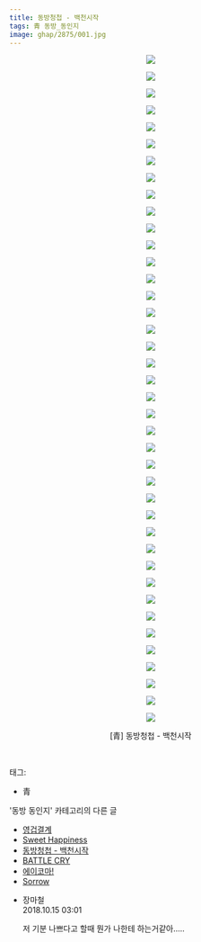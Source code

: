 ```yaml
---
title: 동방청첩 - 백천시작
tags: 青 동방_동인지
image: ghap/2875/001.jpg
---
```

<div class="article">
<p style="text-align: center; clear: none; float: none;"><img src="{{ site.nasurl }}/ghap/2875/001.jpg"/></p>
<p style="text-align: center; clear: none; float: none;"><img src="{{ site.nasurl }}/ghap/2875/002.jpg"/></p>
<p style="text-align: center; clear: none; float: none;"><img src="{{ site.nasurl }}/ghap/2875/003.jpg"/></p>
<p style="text-align: center; clear: none; float: none;"><img src="{{ site.nasurl }}/ghap/2875/004.jpg"/></p>
<p style="text-align: center; clear: none; float: none;"><img src="{{ site.nasurl }}/ghap/2875/005.jpg"/></p>
<p style="text-align: center; clear: none; float: none;"><img src="{{ site.nasurl }}/ghap/2875/006.jpg"/></p>
<p style="text-align: center; clear: none; float: none;"><img src="{{ site.nasurl }}/ghap/2875/007.jpg"/></p>
<p style="text-align: center; clear: none; float: none;"><img src="{{ site.nasurl }}/ghap/2875/008.jpg"/></p>
<p style="text-align: center; clear: none; float: none;"><img src="{{ site.nasurl }}/ghap/2875/009.jpg"/></p>
<p style="text-align: center; clear: none; float: none;"><img src="{{ site.nasurl }}/ghap/2875/010.jpg"/></p>
<p style="text-align: center; clear: none; float: none;"><img src="{{ site.nasurl }}/ghap/2875/011.jpg"/></p>
<p style="text-align: center; clear: none; float: none;"><img src="{{ site.nasurl }}/ghap/2875/012.jpg"/></p>
<p style="text-align: center; clear: none; float: none;"><img src="{{ site.nasurl }}/ghap/2875/013.jpg"/></p>
<p style="text-align: center; clear: none; float: none;"><img src="{{ site.nasurl }}/ghap/2875/014.jpg"/></p>
<p style="text-align: center; clear: none; float: none;"><img src="{{ site.nasurl }}/ghap/2875/015.jpg"/></p>
<p style="text-align: center; clear: none; float: none;"><img src="{{ site.nasurl }}/ghap/2875/016.jpg"/></p>
<p style="text-align: center; clear: none; float: none;"><img src="{{ site.nasurl }}/ghap/2875/017.jpg"/></p>
<p style="text-align: center; clear: none; float: none;"><img src="{{ site.nasurl }}/ghap/2875/018.jpg"/></p>
<p style="text-align: center; clear: none; float: none;"><img src="{{ site.nasurl }}/ghap/2875/019.jpg"/></p>
<p style="text-align: center; clear: none; float: none;"><img src="{{ site.nasurl }}/ghap/2875/020.jpg"/></p>
<p style="text-align: center; clear: none; float: none;"><img src="{{ site.nasurl }}/ghap/2875/021.jpg"/></p>
<p style="text-align: center; clear: none; float: none;"><img src="{{ site.nasurl }}/ghap/2875/022.jpg"/></p>
<p style="text-align: center; clear: none; float: none;"><img src="{{ site.nasurl }}/ghap/2875/023.jpg"/></p>
<p style="text-align: center; clear: none; float: none;"><img src="{{ site.nasurl }}/ghap/2875/024.jpg"/></p>
<p style="text-align: center; clear: none; float: none;"><img src="{{ site.nasurl }}/ghap/2875/025.jpg"/></p>
<p style="text-align: center; clear: none; float: none;"><img src="{{ site.nasurl }}/ghap/2875/026.jpg"/></p>
<p style="text-align: center; clear: none; float: none;"><img src="{{ site.nasurl }}/ghap/2875/027.jpg"/></p>
<p style="text-align: center; clear: none; float: none;"><img src="{{ site.nasurl }}/ghap/2875/028.jpg"/></p>
<p style="text-align: center; clear: none; float: none;"><img src="{{ site.nasurl }}/ghap/2875/029.jpg"/></p>
<p style="text-align: center; clear: none; float: none;"><img src="{{ site.nasurl }}/ghap/2875/030.jpg"/></p>
<p style="text-align: center; clear: none; float: none;"><img src="{{ site.nasurl }}/ghap/2875/031.jpg"/></p>
<p style="text-align: center; clear: none; float: none;"><img src="{{ site.nasurl }}/ghap/2875/032.jpg"/></p>
<p style="text-align: center; clear: none; float: none;"><img src="{{ site.nasurl }}/ghap/2875/033.jpg"/></p>
<p style="text-align: center; clear: none; float: none;"><img src="{{ site.nasurl }}/ghap/2875/034.jpg"/></p>
<p style="text-align: center; clear: none; float: none;"><img src="{{ site.nasurl }}/ghap/2875/035.jpg"/></p>
<p style="text-align: center; clear: none; float: none;"><img src="{{ site.nasurl }}/ghap/2875/036.jpg"/></p>
<p style="text-align: center; clear: none; float: none;"><img src="{{ site.nasurl }}/ghap/2875/037.jpg"/></p>
<p style="text-align: center; clear: none; float: none;"><img src="{{ site.nasurl }}/ghap/2875/038.jpg"/></p>
<p style="text-align: center; clear: none; float: none;"><img src="{{ site.nasurl }}/ghap/2875/039.jpg"/></p>
<p style="text-align: center; clear: none; float: none;"><img src="{{ site.nasurl }}/ghap/2875/040.jpg"/></p>
<p style="text-align: center; clear: none; float: none;">[青] 동방청첩 - 백천시작</p>
<p><br/></p>
</div><div class="tagTrail">
<p>태그: </p>
<ul>
<li>青</li>
</ul>
</div><div class="another">
<p>'동방 동인지' 카테고리의 다른 글</p>
<ul>
<li><a href="/2016-12-10-ghap_2877">영겁결계</a></li>
<li><a href="/2016-12-10-ghap_2876">Sweet Happiness</a></li>
<li><a href="/2016-12-09-ghap_2875">동방청첩 - 백천시작</a></li>
<li><a href="/2016-12-09-ghap_2874">BATTLE CRY</a></li>
<li><a href="/2016-12-09-ghap_2873">에이코마!</a></li>
<li><a href="/2016-12-09-ghap_2872">Sorrow</a></li>
</ul>
</div><div class="cb_module cb_fluid">
<div class="cb_wrt cb_profile">
<div class="comment">
<ul>
<li class="cb_thumb_off" id="comment15355242">
<div class="cb_comment_area">
<div class="cb_info_area">
<div class="cb_section">
<span class="cb_nick_name">장마철</span>
</div>
<div class="cb_section">
<span class="cb_date">2018.10.15 03:01 </span>
</div>
</div>
<div class="cb_dsc_comment">
<p class="cb_dsc">
											저 기분 나쁘다고 할때 뭔가 나한테 하는거같아.....
										</p>
</div>
</div></li>
</ul>
</div>
</div><!-- commentList close -->
</div>